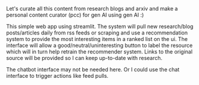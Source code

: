 Let's curate all this content from research blogs and arxiv and make a personal content curator (pcc) for gen AI using gen AI :)

This simple web app using streamlit. The system will pull new research/blog posts/articles daily from rss feeds or scraping and use a recommendation system to provide the most interesting items in a ranked list on the ui. The interface will allow a good/neutral/uninteresting button to label the resource which will in turn help retrain the recommender system. Links to the original source will be provided so I can keep up-to-date with research.

The chatbot interface may not be needed here. Or I could use the chat interface to trigger actions like feed pulls.
